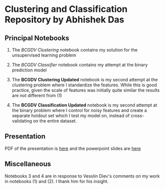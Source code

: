 # Clustering and Classification Repository by Abhishek Das

## Principal Notebooks

1. The *BCGDV Clustering* notebook contains my solution for the unsupervised learning problem
2. The *BCGDV Classifier* notebook contains my attempt at the binary prediction model

3. The **BCGDV Clustering Updated** notebook is my second attempt at the clustering problem where I standardize the features. While this is good practice, given the scale of features was initially quite similar the results are not different from (1)
4. The **BCGDV Classification Updated** notebook is my second attempt at the binary problem where I control for noisy features and create a separate holdout set which I test my model on, instead of cross-validating on the entire dataset.

## Presentation

PDF of the presentation is [here](https://factorwonk.github.io/bcgdv.pdf) and the powerpoint slides are [here](https://factorwonk.github.io/bcgdv.pptx)

## Miscellaneous
Notebooks 3 and 4 are in response to Vesslin Diev's comments on my work in notebooks (1) and (2). I thank him for his insight.
